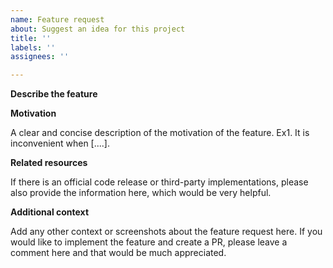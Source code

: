 ```yaml
---
name: Feature request
about: Suggest an idea for this project
title: ''
labels: ''
assignees: ''

---
```


**Describe the feature**

**Motivation**

A clear and concise description of the motivation of the feature.
Ex1. It is inconvenient when [....].

**Related resources**

If there is an official code release or third-party implementations, please also provide the information here, which would be very helpful.

**Additional context**

Add any other context or screenshots about the feature request here.
If you would like to implement the feature and create a PR, please leave a comment here and that would be much appreciated.
